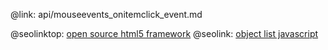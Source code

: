 @link: api/mouseevents_onitemclick_event.md

@seolinktop: [open source html5 framework](https://webix.com)
@seolink: [object list javascript](https://webix.com/widget/list/)